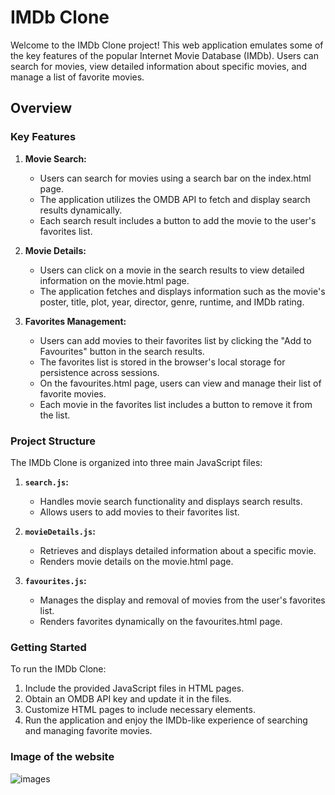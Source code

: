 
# IMDb Clone

Welcome to the IMDb Clone project! This web application emulates some of the key features of the popular Internet Movie Database (IMDb). Users can search for movies, view detailed information about specific movies, and manage a list of favorite movies.

## Overview

### Key Features

1. **Movie Search:**
   - Users can search for movies using a search bar on the index.html page.
   - The application utilizes the OMDB API to fetch and display search results dynamically.
   - Each search result includes a button to add the movie to the user's favorites list.

2. **Movie Details:**
   - Users can click on a movie in the search results to view detailed information on the movie.html page.
   - The application fetches and displays information such as the movie's poster, title, plot, year, director, genre, runtime, and IMDb rating.

3. **Favorites Management:**
   - Users can add movies to their favorites list by clicking the "Add to Favourites" button in the search results.
   - The favorites list is stored in the browser's local storage for persistence across sessions.
   - On the favourites.html page, users can view and manage their list of favorite movies.
   - Each movie in the favorites list includes a button to remove it from the list.

### Project Structure

The IMDb Clone is organized into three main JavaScript files:

1. **`search.js`:**
   - Handles movie search functionality and displays search results.
   - Allows users to add movies to their favorites list.

2. **`movieDetails.js`:**
   - Retrieves and displays detailed information about a specific movie.
   - Renders movie details on the movie.html page.

3. **`favourites.js`:**
   - Manages the display and removal of movies from the user's favorites list.
   - Renders favorites dynamically on the favourites.html page.

### Getting Started

To run the IMDb Clone:

1. Include the provided JavaScript files in  HTML pages.
2. Obtain an OMDB API key and update it in the files.
3. Customize HTML pages to include necessary elements.
4. Run the application and enjoy the IMDb-like experience of searching and managing favorite movies.

### Image of the website
![images](https://github.com/Manidheeraj123/imdb_clone/assets/100212243/38c91402-4639-45ea-b3cd-f6b5995412ee)




